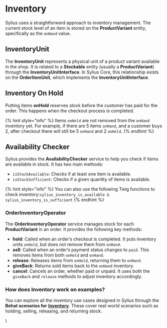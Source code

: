 # Inventory

Sylius uses a straightforward approach to inventory management. The current stock level of an item is stored on the **ProductVariant** entity, specifically as the `onHand` value.

## InventoryUnit

The **InventoryUnit** represents a physical unit of a product variant available in the shop. It is related to a **Stockable** entity (usually a **ProductVariant**) through the **InventoryUnitInterface**. In Sylius Core, this relationship exists on the **OrderItemUnit**, which implements the **InventoryUnitInterface**.

## Inventory On Hold

Putting items **onHold** reserves stock before the customer has paid for the order. This happens when the checkout process is completed.

{% hint style="info" %}
Items `onHold` are not removed from the `onHand` inventory yet. For example, if there are 5 items `onHand`, and a customer buys 2, after checkout there will still be 5 `onHand` and 2 `onHold`.
{% endhint %}

## Availability Checker

Sylius provides the **AvailabilityChecker** service to help you check if items are available in stock. It has two main methods:

* `isStockAvailable`: Checks if at least one item is available.
* `isStockSufficient`: Checks if a given quantity of items is available.

{% hint style="info" %}
You can also use the following Twig functions to check inventory:`sylius_inventory_is_available & sylius_inventory_is_sufficient`
{% endhint %}

### OrderInventoryOperator

The **OrderInventoryOperator** service manages stock for each **ProductVariant** in an order. It provides the following key methods:

* **hold**: Called when an order’s checkout is completed. It puts inventory units `onHold`, but does not remove them from `onHand`.
* **sell**: Called when an order’s payment status changes to `paid`. This removes items from both `onHold` and `onHand`.
* **release**: Releases items from `onHold`, returning them to `onHand`.
* **giveBack**: Returns sold items back to the `onHand` inventory.
* **cancel**: Cancels an order, whether paid or unpaid. It uses both the `giveBack` and `release` methods to adjust inventory accordingly.

### How does Inventory work on examples?

You can explore all the inventory use cases designed in Sylius through the **Behat scenarios for** [**Inventory**](https://github.com/Sylius/Sylius/tree/2.0/features/admin/inventory). These cover real-world scenarios such as holding, selling, releasing, and returning stock.

\

